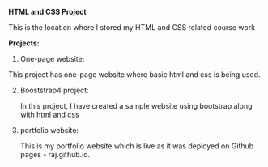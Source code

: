**HTML and CSS Project**

This is the location where I stored my HTML and CSS related course work

**Projects:**
1. One-page website:
   
  This project has one-page website where basic html and css is being used.
  
2. Booststrap4 project:

   In this project, I have created a sample website using bootstrap along with html and css

3. portfolio website:

   This is my portfolio website which is live as it was deployed on Github pages - raj.github.io.
